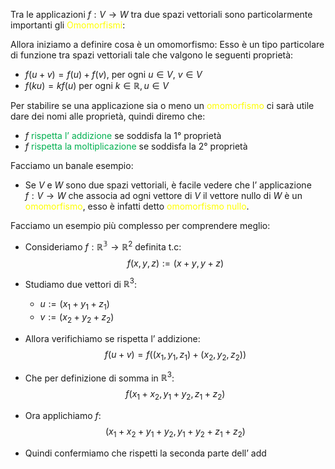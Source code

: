 Tra le applicazioni $f:V\to W$ tra due spazi vettoriali sono particolarmente importanti gli <font color="#ffff00">Omomorfismi</font>:

Allora iniziamo a definire cosa è un omomorfismo:
Esso è un tipo particolare di funzione tra spazi vettoriali tale che valgono le seguenti proprietà:
- $f(u+v)=f(u)+f(v)$, per ogni $u\in V, \ v\in V$
- $f(ku)=kf(u)$ per ogni $k\in \mathbb{R},u\in V$

Per stabilire se una applicazione sia o meno un <font color="#ffff00">omomorfismo</font> ci sarà utile dare dei nomi alle proprietà, quindi diremo che:
- $f$ <font color="#00b050">rispetta l’ addizione</font> se soddisfa la 1° proprietà
- $f$ <font color="#00b050">rispetta la moltiplicazione</font> se soddisfa la 2° proprietà

Facciamo un banale esempio:
- Se $V$ e $W$ sono due spazi vettoriali, è facile vedere che l’ applicazione $f:V \to W$ che associa ad ogni vettore di $V$ il vettore nullo di $W$ è un <font color="#ffff00">omomorfismo</font>, esso è infatti detto <font color="#ffff00">omomorfismo nullo</font>.

Facciamo un esempio più complesso per comprendere meglio:
- Consideriamo $f:\mathbb{R^3}\to\mathbb{R}^2$ definita t.c:
$$f(x,y,z):=(x+y,y+z)$$
- Studiamo due vettori di $\mathbb{R}^3$:
  - $u:=(x_{1}+y_{1}+z_{1})$
  - $v:=(x_{2}+y_{2}+z_{2})$

- Allora verifichiamo se rispetta l’ addizione:
   $$f(u+v)=f((x_{1},y_{1},z_{1})+(x_{2},y_{2},z_{2}))$$

- Che per definizione di somma in $\mathbb{R}^3$:
$$f(x_{1}+x_{2},y_{1}+y_{2},z_{1}+z_{2})$$
- Ora applichiamo $f$:
$$(x_{1}+x_{2}+y_{1}+y_{2},y_{1}+y_{2}+z_{1}+z_{2})$$
- Quindi confermiamo che rispetti la seconda parte dell’ add